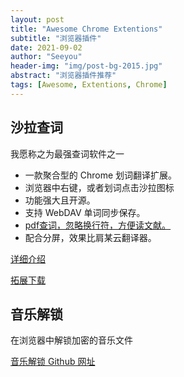 ```yaml
---
layout: post
title: "Awesome Chrome Extentions"
subtitle: "浏览器插件"
date: 2021-09-02
author: "Seeyou"
header-img: "img/post-bg-2015.jpg"
abstract: "浏览器插件推荐"
tags: [Awesome, Extentions, Chrome]
---
```

## 沙拉查词

我愿称之为最强查词软件之一

- 一款聚合型的 Chrome 划词翻译扩展。
- 浏览器中右键，或者划词点击沙拉图标
- 功能强大且开源。
- 支持 WebDAV 单词同步保存。
- [pdf查词，忽略换行符，方便读文献。](https://github.com/crimx/ext-saladict/issues/1217)
- 配合分屏，效果比肩某云翻译器。

[详细介绍](https://tingtalk.me/saladict/)

[拓展下载](https://chrome.google.com/webstore/detail/%E6%B2%99%E6%8B%89%E6%9F%A5%E8%AF%8D-%E8%81%9A%E5%90%88%E8%AF%8D%E5%85%B8%E5%88%92%E8%AF%8D%E7%BF%BB%E8%AF%91/cdonnmffkdaoajfknoeeecmchibpmkmg?hl=zh-CN)

## 音乐解锁

在浏览器中解锁加密的音乐文件

[音乐解锁 Github 网址](https://github.com/ix64/unlock-music)